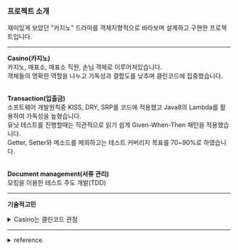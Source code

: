 ### 프로젝트 소개
재미있게 보았던 "카지노" 드라마를 객체지향적으로 바라보며 설계하고 구현한 프로젝트입니다.  
<hr>

**Casino(카지노)**  
카지노, 매표소, 매표소 직원, 손님 객체로 이루어져있습니다.  
객체들의 명확한 역할을 나누고 가독성과 결합도를 낮추며 클린코드에 집중했습니다.  
</br>

**Transaction(입출금)**  
소프트웨어 개발원칙중 KISS, DRY, SRP를 코드에 적용했고 Java8의 Lambda를 활용하여 가독성을 높혔습니다.  
유닛 테스트를 진행할때는 직관적으로 읽기 쉽게 Given-When-Then 패턴을 적용했습니다.  
Getter, Setter와 메소드를 제외하고는 테스트 커버리지 목표를 70~90%로 하였습니다.  
</br>  


**Document management(서류 관리)**  
모킹을 이용한 테스트 주도 개발(TDD)
</br>  
<hr>

**기술적고민**  
<details>
<summary> Casino는 클린코드 관점 </summary>

# 객체 설계 
카지노의 손님들은 가방을 가져와야되고 가방에는 아래만 소지가 가능합니다.

- 티켓
- 초대장
- 돈

초대장을 받은 VIP 손님은 매표소에서 티켓으로 교환할 수 있고 초대장이 없다면 구매해야됩니다.

매표소에는 아래와 같은 필드들이 존재합니다.

- 판매할 티켓
- 티켓 판매 금액

매표소에서 티켓을 판매할 판매원은 아래와 같은 필드가 필요합니다.

- 자신이 일하는 매표소(ticketOffice)

![Untitled 1](https://user-images.githubusercontent.com/72185011/218302171-298e2cd5-0720-469d-98ca-f3047602be3d.png)

Casino 클래스

```java
public class Casino {
    private TicketSeller ticketSeller;

    public Casino(TicketSeller ticketSeller) {
        this.ticketSeller = ticketSeller;
    }
    
    public void enter(Player player){
        if(player.getBag().hasInvitation()){
            Ticket ticket = ticketSeller.getTicketOffice().getTicket();
            player.getBag().setTicket(ticket);
        }else{
            Ticket ticket = ticketSeller.getTicketOffice().getTicket();
            player.getBag().minusAmount(ticket.getFee());
            ticketSeller.getTicketOffice().plusAmount(ticket.getFee());
            player.getBag().setTicket(ticket);
        }
    }
}
```

문제점이 보이나요?
<details>
<summary>클린 코드 관점</summary>
클린 코드 관점
    1. 정상 동작
    2. 변경에 용이
    3. 쉽게 이해 가능한 가독성
    
    2번과 3번을 충족하지 못했다. 
    위 Casino 클래스 enter 메소드를 보면 가방을 뒤져서 초대권이 있으면 직원이 매표소 티켓꺼내서 가방에 넣어주고 입장권이 없으면 
    가방에서 돈빼서 매표소에 넣고 티켓을 손님 가방에 넣어준다.
    
    → 손님과 직원은 카지노의 수동적인 존재
    
    문제
    
    1. 손님
        1. 카지노에서 내 가방을 마음대로 뒤진다.
    2. 직원
        1. 카지노에서 허락도없이 티켓과 현금에 마음대로 접근한다.
        2. 관람객 가방에 티켓을 넣어주고 돈을 계산하는 일을 카지노가 하고있다.
    
    현실에서는 불가능한 일이다.  
    
    enter 메소드를 이해하기 위해서는 전체적인 내용을 모두 이해하고 있어야 사용 가능하다.
    하나의 클래스에서 너무 많은 내용을 가지고있기에 코드를 작성하는 사람이나 읽는 사람이나 악취를 느낄 수 있다.
    
    마지막 문제는 만약 직원이나 손님 클래스를 변경 할 경우 카지노 클래스까지 영향을 주게된다.
    객체 사이의 의존성을 완전히 제거 할 수는 없다. **객체지향 설계란 서로 의존하며 협력하는 객체들의
    공동체를 구축하는것**이기 때문이다. 
</details>

[해결 과정](https://github.com/JayFreemandev/Casino/tree/main/Casino)  
</details>

<hr>
<details>
<summary> reference </summary>
- 오브젝트: 코드로 이해하는 객체지향 설계  
- 객체지향의 사실과 오해
</details>
